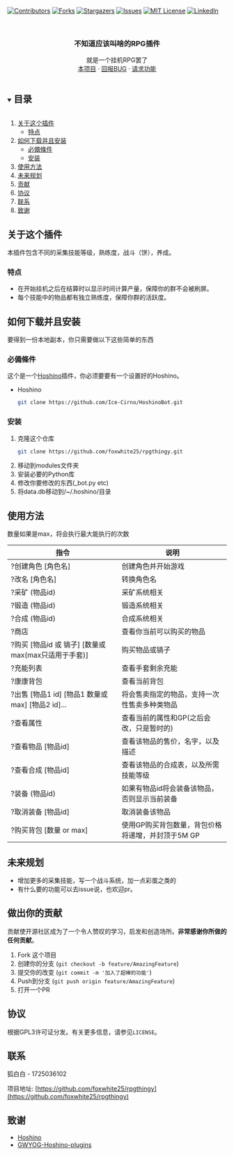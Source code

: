 [![Contributors][contributors-shield]][contributors-url]
[![Forks][forks-shield]][forks-url]
[![Stargazers][stars-shield]][stars-url]
[![Issues][issues-shield]][issues-url]
[![MIT License][license-shield]][license-url]
[![LinkedIn][linkedin-shield]][linkedin-url]



<!-- PROJECT LOGO -->
<br />
<p align="center">

  <h3 align="center">不知道应该叫啥的RPG插件</h3>

  <p align="center">
    就是一个挂机RPG罢了
    <br />
    <a href="https://github.com/foxwhite25/rpgthingy">本项目</a>
    ·
    <a href="https://github.com/foxwhite25/rpgthingy/issues">回报BUG</a>
    ·
    <a href="https://github.com/foxwhite25/rpgthingy/issues">请求功能</a>
  </p>
</p>



<!-- 目录 -->
<details open="open">
  <summary><h2 style="display: inline-block">目录</h2></summary>
  <ol>
    <li>
      <a href="#关于这个插件">关于这个插件</a>
      <ul>
        <li><a href="#特点">特点</a></li>
      </ul>
    </li>
    <li>
      <a href="#如何下载并且安装">如何下载并且安装</a>
      <ul>
        <li><a href="#必備條件">必備條件</a></li>
        <li><a href="#安装">安装</a></li>
      </ul>
    </li>
    <li><a href="#使用方法">使用方法</a></li>
    <li><a href="#未来规划">未来规划</a></li>
    <li><a href="#贡献">贡献</a></li>
    <li><a href="#协议">协议</a></li>
    <li><a href="#联系">联系</a></li>
    <li><a href="#致谢">致谢</a></li>
  </ol>
</details>



<!-- 关于这个插件 -->
## 关于这个插件
本插件包含不同的采集技能等级，熟练度，战斗（饼），养成。
### 特点

* 在开始挂机之后在结算时以显示时间计算产量，保障你的群不会被刷屏。
* 每个技能中的物品都有独立熟练度，保障你群的活跃度。




<!-- 如何安装 -->
## 如何下载并且安装

要得到一份本地副本，你只需要做以下这些简单的东西

### 必備條件

这个是一个<a href="https://github.com/Ice-Cirno/HoshinoBot/">Hoshino</a>插件，你必须要要有一个设置好的Hoshino。
* Hoshino
  ```sh
  git clone https://github.com/Ice-Cirno/HoshinoBot.git
  ```
### 安装

1. 克隆这个仓库
   ```sh
   git clone https://github.com/foxwhite25/rpgthingy.git
   ```
2. 移动到modules文件夹
3. 安装必要的Python库
4. 修改你要修改的东西(_bot.py etc)
5. 将data.db移动到/~/.hoshino/目录


<!-- USAGE EXAMPLES -->
## 使用方法
数量如果是max，将会执行最大能执行的次数

|指令|说明|
|-----|-----|
|?创建角色 [角色名] |创建角色并开始游戏|
|?改名 [角色名] |转换角色名|
|?采矿 (物品id) |采矿系统相关|
|?锻造 (物品id) |锻造系统相关|
|?合成 (物品id) |合成系统相关|
|?商店  |查看你当前可以购买的物品|
|?购买 [物品id 或 镐子] [数量或max(max只适用于手套)]|购买物品或镐子|
|?充能列表|查看手套剩余充能|
|?康康背包|查看当前背包|
|?出售 [物品1 id] [物品1 数量或max] [物品2 id]...|将会售卖指定的物品，支持一次性售卖多种类物品|
|?查看属性|查看当前的属性和GP(之后会改，只是暂时的)|
|?查看物品 [物品id]|查看该物品的售价，名字，以及描述|
|?查看合成 [物品id]|查看该物品的合成表，以及所需技能等级|
|?装备 (物品id)|如果有物品id将会装备该物品，否则显示当前装备|
|?取消装备 [物品id]|取消装备该物品|
|?购买背包 [数量 or max]|使用GP购买背包数量，背包价格将递增，并封顶于5M GP|



<!-- 未来规划 -->
## 未来规划
* 增加更多的采集技能，写一个战斗系统，加一点彩蛋之类的
* 有什么要的功能可以去issue说，也欢迎pr。

<!-- 做出你的贡献 -->
## 做出你的贡献

贡献使开源社区成为了一个令人赞叹的学习，启发和创造场所。**非常感谢你所做的任何贡献**。

1. Fork 这个项目
2. 创建你的分支 (`git checkout -b feature/AmazingFeature`)
3. 提交你的改变 (`git commit -m '加入了超棒的功能'`)
4. Push到分支 (`git push origin feature/AmazingFeature`)
5. 打开一个PR



<!-- LICENSE -->
## 协议

根据GPL3许可证分发。有关更多信息，请参见`LICENSE`。



<!-- CONTACT -->
## 联系

狐白白 - 1725036102 

项目地址: [https://github.com/foxwhite25/rpgthingy](https://github.com/foxwhite25/rpgthingy)



<!-- ACKNOWLEDGEMENTS -->
## 致谢

* []()<a href="https://github.com/Ice-Cirno/HoshinoBot/">Hoshino</a>
* []()<a href="https://github.com/GWYOG/GWYOG-Hoshino-plugins">GWYOG-Hoshino-plugins</a>





<!-- MARKDOWN LINKS & IMAGES -->
<!-- https://www.markdownguide.org/basic-syntax/#reference-style-links -->
[contributors-shield]: https://img.shields.io/github/contributors/foxwhite25/rpgthingy.svg?style=for-the-badge
[contributors-url]: https://github.com/foxwhite25/rpgthingy/graphs/contributors
[forks-shield]: https://img.shields.io/github/forks/foxwhite25/rpgthingy.svg?style=for-the-badge
[forks-url]: https://github.com/foxwhite25/rpgthingy/network/members
[stars-shield]: https://img.shields.io/github/stars/foxwhite25/rpgthingy.svg?style=for-the-badge
[stars-url]: https://github.com/foxwhite25/rpgthingy/stargazers
[issues-shield]: https://img.shields.io/github/issues/foxwhite25/rpgthingy.svg?style=for-the-badge
[issues-url]: https://github.com/foxwhite25/rpgthingy/issues
[license-shield]: https://img.shields.io/github/license/foxwhite25/rpgthingy.svg?style=for-the-badge
[license-url]: https://github.com/foxwhite25/rpgthingy/blob/master/LICENSE
[linkedin-shield]: https://img.shields.io/badge/-LinkedIn-black.svg?style=for-the-badge&logo=linkedin&colorB=555
[linkedin-url]: https://linkedin.com/in/foxwhite25

